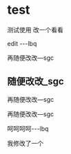 # test
测试使用
改一个看看

edit ---lbq

再随便改改—sgc

## 随便改改_sgc

再随便改改—sgc

再随便改改—sgc

呵呵呵呵---lbq



我修改了一个

